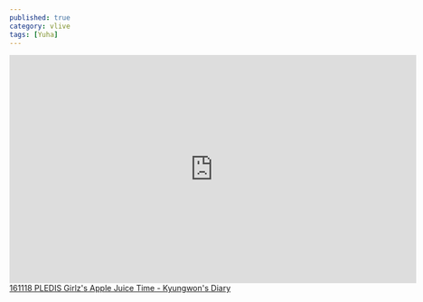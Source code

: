 ```yaml
---
published: true
category: vlive
tags: [Yuha]
---
```

<iframe src="http://www.vlive.tv/embed/17294" frameborder="no" scrolling="no" marginwidth="0" marginheight="0" WIDTH="720" HEIGHT="405" allowfullscreen></iframe><br /><a href="" target="_blank">161118 PLEDIS Girlz's Apple Juice Time - Kyungwon's Diary</a>